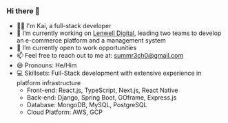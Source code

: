 ### Hi there 👋

- 👨‍💻 I'm Kai, a full-stack developer
- 🏢 I’m currently working on [Lenwell Digital](https://lenwellinternational.com/), leading two teams to develop an e-commerce platform and a management system
- 💼 I’m currently open to work opportunities
- 📫 Feel free to reach out to me at: summr3ch0@gmail.com
- 😄 Pronouns: He/Him
- 💻 Skillsets: Full-Stack development with extensive experience in platform infrastructure
  - Front-end: React.js, TypeScript, Next.js, React Native
  - Back-end: Django, Spring Boot, GOframe, Express.js
  - Database: MongoDB, MySQL, PostgreSQL
  - Cloud Platform: AWS, GCP
